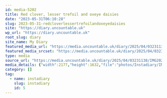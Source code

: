 ```yaml
---
id: media-5202
title: Red clover, lesser trefoil and oxeye daisies
date: "2023-05-31T06:10:28"
slug: 2023-05-31-redcloverlessertrefoilandoxeyedaisies
site: "https://diary.uncountable.uk"
wp_url: "https://diary.uncountable.uk"
root_slug: diary
site_name: My Diary
featured_media_url: "https://media.uncountable.uk/diary/2025/04/03231138/IMG20230531071028.webp"
featured_media_srcset: "https://media.uncountable.uk/diary/2025/04/03231138/IMG20230531071028-300x225.webp 300w, https://media.uncountable.uk/diary/2025/04/03231138/IMG20230531071028-1024x768.webp 1024w, https://media.uncountable.uk/diary/2025/04/03231138/IMG20230531071028-150x150.webp 150w, https://media.uncountable.uk/diary/2025/04/03231138/IMG20230531071028-640x480.webp 640w, https://media.uncountable.uk/diary/2025/04/03231138/IMG20230531071028.webp 2177w"
type: media
source_url: "https://media.uncountable.uk/diary/2025/04/03231138/IMG20230531071028.webp"
media_details: {"width":2177,"height":1632,"file":"photos/Instadiary/IMG20230531071028.webp","filesize":183250,"sizes":{"medium":{"file":"IMG20230531071028-300x225.webp","width":300,"height":225,"filesize":30134,"mime_type":"image/webp","source_url":"https://media.uncountable.uk/diary/2025/04/03231138/IMG20230531071028-300x225.webp"},"large":{"file":"IMG20230531071028-1024x768.webp","width":1024,"height":768,"filesize":153462,"mime_type":"image/webp","source_url":"https://media.uncountable.uk/diary/2025/04/03231138/IMG20230531071028-1024x768.webp"},"thumbnail":{"file":"IMG20230531071028-150x150.webp","width":150,"height":150,"filesize":11486,"mime_type":"image/webp","source_url":"https://media.uncountable.uk/diary/2025/04/03231138/IMG20230531071028-150x150.webp"},"mobwidth":{"file":"IMG20230531071028-640x480.webp","width":640,"height":480,"filesize":88240,"mime_type":"image/webp","source_url":"https://media.uncountable.uk/diary/2025/04/03231138/IMG20230531071028-640x480.webp"},"full":{"file":"IMG20230531071028.webp","width":2177,"height":1632,"mime_type":"image/webp","source_url":"https://media.uncountable.uk/diary/2025/04/03231138/IMG20230531071028.webp"}},"image_meta":{"aperture":"0","credit":"","camera":"","caption":"","created_timestamp":"0","copyright":"","focal_length":"0","iso":"0","shutter_speed":"0","title":"","orientation":"0","keywords":[]}}
category: []
tag:
  - name: instadiary
    slug: instadiary
    id: 5
---
```


